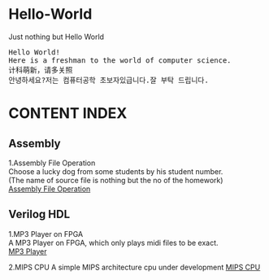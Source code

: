 # Hello-World
Just nothing but Hello World  

<pre>
Hello World!
Here is a freshman to the world of computer science.  
计科萌新，请多关照  
안녕하세요?저는 컴퓨터공학 초보자있급니다.잘 부탁 드립니다.
</pre>


# CONTENT INDEX  
## Assembly  
1.Assembly File Operation  
Choose a lucky dog from some students by his student number.  
(The name of source file is nothing but the no of the homework)  
[Assembly File Operation](https://github.com/Mionger/Assembly/blob/master/project/K.ASM "Assembly File Operation")  
  
## Verilog HDL  
1.MP3 Player on FPGA  
A MP3 Player on FPGA, which only plays midi files to be exact.  
[MP3 Player](https://github.com/Mionger/mp3-player "MP3 Player on FPGA")  
  
2.MIPS CPU
A simple MIPS architecture cpu under development
[MIPS CPU](https://github.com/Mionger/MIPS-CPU "MIPS CPU")  
